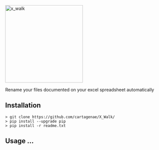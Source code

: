 <img width="248" alt="x_walk" src="https://user-images.githubusercontent.com/6395465/59654061-6551a380-9149-11e9-8e5e-6756ac522262.png">

Rename your files documented on your excel spreadsheet automatically



## Installation

```
> git clone https://github.com/cartagenae/X_Walk/
> pip install --upgrade pip
> pip install -r readme.txt
```

## Usage ...

